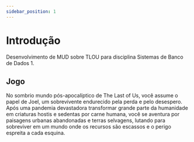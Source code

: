 ```yaml
---
sidebar_position: 1
---
```


# Introdução

Desenvolvimento de MUD sobre TLOU para disciplina Sistemas de Banco de Dados 1.

## Jogo

No sombrio mundo pós-apocalíptico de The Last of Us, você assume o papel de Joel, um sobrevivente endurecido pela perda e pelo desespero. Após uma pandemia devastadora transformar grande parte da humanidade em criaturas hostis e sedentas por carne humana, você se aventura por paisagens urbanas abandonadas e terras selvagens, lutando para sobreviver em um mundo onde os recursos são escassos e o perigo espreita a cada esquina.
